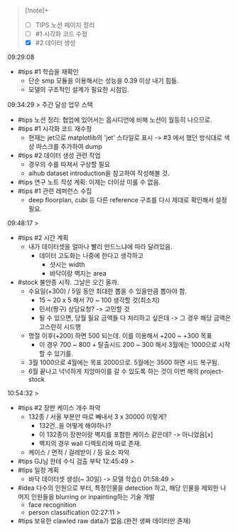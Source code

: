 > [!note]+
>- [ ] TIPS 노션 페이지 정리
>- [ ] #1 시각화 코드 수정
>- [x] #2 데이터 생성


09:29:08
- #tips #1 학습을 재확인
	- 단순 smp 모듈을 이용해서는 성능을 0.39 이상 내기 힘듦.
	- 모델의 구조적인 설계가 필요한 시점임.

09:34:29 > 주간 달성 업무 스택
- #tips 노션 정리: 협업에 있어서는 옵시디언에 비해 노션이 월등히 나으므로. 
- #tips #1 시각화 코드 재수정
	- 현재는 jet으로 matplotlib의 'jet' 스타일로 표시
		-> #3 에서 했던 방식대로 색상 마스크를 추가하여 dump
- #tips #2 데이터 생성 관련 작업
	- 경우의 수를 따져서 구상할 필요
	- aihub dataset introduction을 참고하여 작성해볼 것.
- #tips 연구 노트 작성 계획: 이제는 더이상 미룰 수 없음.
- #tips #1 관련 레퍼런스 수집
	- deep floorplan, cubi 등 다른 reference 구조를 다시 제대로 확인해서 설정 필요.

09:48:17 >
- #tips #2 시간 계획
	- 내가 데이터셋을 얼마나 빨리 만드느냐에 따라 달려있음.
		- 데이터 고도화는 나중에 한다고 생각하고
			- 샷시는 width
			- 바닥이랑 벽지는 area
- #stock 불안증 시작. 그날은 오긴 올까.
	- 수요일(+300) / 5일 동안 최대한 뽑을 수 있을만큼 뽑아야 함.
		- 15 ~ 20 x 5 해서 70 ~ 100 생각할 것(최소치)
		- 민서(짱구) 상담요청? -> 고민할 것
		- 될 수 있으면, 당월 필요 금액들 다 처리하고 싶은데 -> 그 경우 해당 금액은 고스란히 시드행
	- 명절 이후(+200) 하면 500 되는데. 이를 이용해서 +200 ~ +300 목표
		- 이 경우 700 ~ 800 + 탈출시드 200 ~ 300 해서 3월에는 1000으로 시작할 수 있기를.
	- 3월 1000으로 4월에는 목표 2000으로. 5월에는 3500 하면 시드 복구됨.
	- 6월 끝나고 넉넉하게 치앙마이를 갈 수 있도록 하는 것이 이번 해의 project-stock

10:54:32 >
- #tips #2 장판 케이스 개수 파악
	- 132종 / 서울 부분만 따로 빼내서 3 x 30000 이렇게?
		- 132건..을 어떻게 해야하나?
		- 이 132종이 장판이랑 벽지를 포함한 케이스 같은데? -> 아니었음[x]
		- 벽지의 경우 wall 디렉토리에 따로 존재.
	- 케이스 / 면적 / 걸레받이 / 등 요소 파악
- #tips GJ님 한테 수식 검출 부탁
12:45:49 >
- #tips 일정 계획
	- 바닥 데이터셋 생성(~ 30일) -> 모델 학습()
01:58:49 >
- #idea 다수의 인원으로 부터, 특정인물을 detection 하고, 해당 인물을 제외한 나머지 인원들을 blurring or inpainting하는 기술 개발
	- face recognition
	- person classification
02:27:11 >
- #tips 보유한 clawled raw data가 없음.(완전 생짜 데이터만 존재)